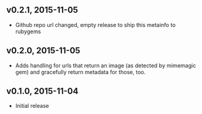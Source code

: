 ## v0.2.1, 2015-11-05

  * Github repo url changed, empty release to ship this metainfo to rubygems

## v0.2.0, 2015-11-05
  
  * Adds handling for urls that return an image (as detected by mimemagic gem) and gracefully
    return metadata for those, too.

## v0.1.0, 2015-11-04

  * Initial release
